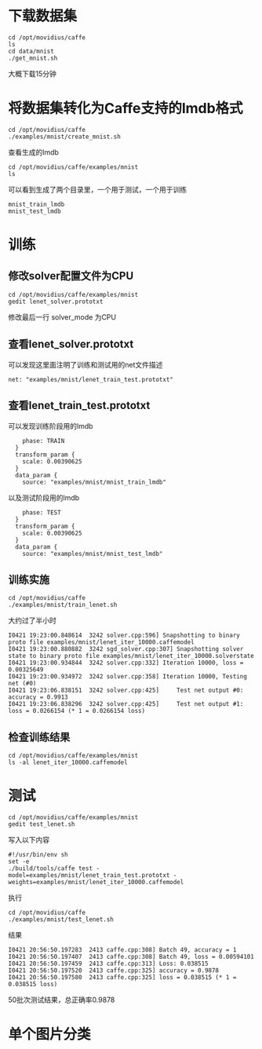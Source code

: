 # 下载数据集

```
cd /opt/movidius/caffe
ls
cd data/mnist
./get_mnist.sh
```
大概下载15分钟

# 将数据集转化为Caffe支持的lmdb格式
```
cd /opt/movidius/caffe
./examples/mnist/create_mnist.sh 
```
查看生成的lmdb
```
cd /opt/movidius/caffe/examples/mnist
ls
```
可以看到生成了两个目录里，一个用于测试，一个用于训练
```
mnist_train_lmdb
mnist_test_lmdb
```
# 训练
## 修改solver配置文件为CPU
```
cd /opt/movidius/caffe/examples/mnist
gedit lenet_solver.prototxt
```
修改最后一行 solver_mode 为CPU
## 查看lenet_solver.prototxt
可以发现这里面注明了训练和测试用的net文件描述
```
net: "examples/mnist/lenet_train_test.prototxt"
```
## 查看lenet_train_test.prototxt
可以发现训练阶段用的lmdb
```
    phase: TRAIN
  }
  transform_param {
    scale: 0.00390625
  }
  data_param {
    source: "examples/mnist/mnist_train_lmdb"
```
以及测试阶段用的lmdb
```
    phase: TEST
  }
  transform_param {
    scale: 0.00390625
  }
  data_param {
    source: "examples/mnist/mnist_test_lmdb"
```
## 训练实施
```
cd /opt/movidius/caffe
./examples/mnist/train_lenet.sh 
```
大约过了半小时
```
I0421 19:23:00.848614  3242 solver.cpp:596] Snapshotting to binary proto file examples/mnist/lenet_iter_10000.caffemodel
I0421 19:23:00.880882  3242 sgd_solver.cpp:307] Snapshotting solver state to binary proto file examples/mnist/lenet_iter_10000.solverstate
I0421 19:23:00.934844  3242 solver.cpp:332] Iteration 10000, loss = 0.00325649
I0421 19:23:00.934972  3242 solver.cpp:358] Iteration 10000, Testing net (#0)
I0421 19:23:06.838151  3242 solver.cpp:425]     Test net output #0: accuracy = 0.9913
I0421 19:23:06.838296  3242 solver.cpp:425]     Test net output #1: loss = 0.0266154 (* 1 = 0.0266154 loss)
```
## 检查训练结果
```
cd /opt/movidius/caffe/examples/mnist
ls -al lenet_iter_10000.caffemodel
```
# 测试
```
cd /opt/movidius/caffe/examples/mnist
gedit test_lenet.sh
```
写入以下内容
```
#!/usr/bin/env sh
set -e
./build/tools/caffe test -model=examples/mnist/lenet_train_test.prototxt -weights=examples/mnist/lenet_iter_10000.caffemodel
```
执行
```
cd /opt/movidius/caffe
./examples/mnist/test_lenet.sh
```
结果
```
I0421 20:56:50.197283  2413 caffe.cpp:308] Batch 49, accuracy = 1
I0421 20:56:50.197407  2413 caffe.cpp:308] Batch 49, loss = 0.00594101
I0421 20:56:50.197459  2413 caffe.cpp:313] Loss: 0.038515
I0421 20:56:50.197520  2413 caffe.cpp:325] accuracy = 0.9878
I0421 20:56:50.197580  2413 caffe.cpp:325] loss = 0.038515 (* 1 = 0.038515 loss)
```
50批次测试结果，总正确率0.9878

# 单个图片分类






